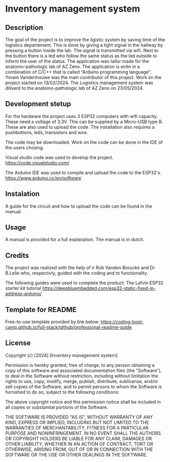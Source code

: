 # Inventory management system

## Description

The goal of the project is to improve the ligistic system by saving time of the logistics departement. This is done by giving a light signal in the hallway by pressing a button inside the lab. The signal is transmitted via wifi. Next to the button there is a led who follow the same status as the led outside to inform the user of the status.
The application was tailor made for the anatomo-pathologic lab of AZ Zeno. The application is writn in a combination of C/C++ that is called “Arduino programming language”.
Yoram Vandenhouwe was the main contributor of this project.
Work on the project started on 13/02/2024. The Logistics management system was diliverd to the anatomo-pathologic lab of AZ Zeno on 23/05/2024.

## Development stetup

For the hardware the project uses 3 ESP32 computers with wifi capacity. These need a voltage of 3.3V. This can be supplied by a Micro-USB type B. These are also used to upload the code.
The installation also requires a pushbottons, leds, transistors and wire.

The code may be downloaded. Work on the code can be done in the IDE of the users chosing. 

Visual studio code was used to develop the project.
https://code.visualstudio.com/

The Arduino IDE was used to compile and upload the code to the ESP32's.
https://www.arduino.cc/en/software

## Instalation

A guide for the circuit and how to upload the code can be found in the manual.

## Usage
    
A manual is provided for a full explanation. The manual is in dutch.

## Credits

The project was realized with the help of ir Rob Vanden Broucke and Dr B.Lelie who, respectivly, guided with the coding and to functionality.

The following guides were used to complete the product:
The Lafvin ESP32 starter kit tutorial
https://deepbluembedded.com/esp32-static-fixed-ip-address-arduino/


## Template for README
Free-to-use template provided by link below:
https://coding-boot-camp.github.io/full-stack/github/professional-readme-guide

## License

Copyright (c) [2024] [Inventory management system]

Permission is hereby granted, free of charge, to any person obtaining a copy
of this software and associated documentation files (the "Software"), to deal
in the Software without restriction, including without limitation the rights
to use, copy, modify, merge, publish, distribute, sublicense, and/or sell
copies of the Software, and to permit persons to whom the Software is
furnished to do so, subject to the following conditions:

The above copyright notice and this permission notice shall be included in all
copies or substantial portions of the Software.

THE SOFTWARE IS PROVIDED "AS IS", WITHOUT WARRANTY OF ANY KIND, EXPRESS OR
IMPLIED, INCLUDING BUT NOT LIMITED TO THE WARRANTIES OF MERCHANTABILITY,
FITNESS FOR A PARTICULAR PURPOSE AND NONINFRINGEMENT. IN NO EVENT SHALL THE
AUTHORS OR COPYRIGHT HOLDERS BE LIABLE FOR ANY CLAIM, DAMAGES OR OTHER
LIABILITY, WHETHER IN AN ACTION OF CONTRACT, TORT OR OTHERWISE, ARISING FROM,
OUT OF OR IN CONNECTION WITH THE SOFTWARE OR THE USE OR OTHER DEALINGS IN THE
SOFTWARE.


